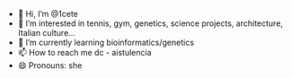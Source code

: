 - 👋 Hi, I’m @1cete
- 👀 I’m interested in tennis, gym, genetics, science projects, architecture, Italian culture...
- 🌱 I’m currently learning bioinformatics/genetics
- 📫 How to reach me dc - aistulencia
- 😄 Pronouns: she

<!---
1cete/1cete is a ✨ special ✨ repository because its `README.md` (this file) appears on your GitHub profile.
You can click the Preview link to take a look at your changes.
--->
